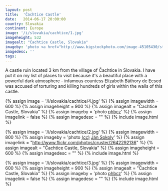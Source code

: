 ```yaml
---
layout: post
title:  'Čachtice Castle'
date:   2014-06-17 20:00:00
country: Slovakia
continent: Europe
image: '/i/slovakia/cachtice/1.jpg'
imageheight: 532
imagealt: "Čachtice Castle, Slovakia"
imageby: 'photo <a href="http://www.bigstockphoto.com/image-45105430/stock-photo-ruin-of-castle-cachtice-slovakia">TTstudio</a>'
imagedesc: ''
tags:
---
```

A castle ruin located 3 km from the village of Čachtice in Slovakia. I have put it on my list of places to visit because it's a beautiful place with a powerful dark atmosphere - infamous countess Elizabeth Báthory de Ecsed was accused of torturing and killing hundreds of girls within the walls of this castle.

<!-- img -->
{% assign image = '/i/slovakia/cachtice/4.jpg' %}
{% assign imagewidth = 600 %}
{% assign imageheight = 900 %}
{% assign imagealt = "Čachtice Castle, Slovakia" %}
{% assign imageby = 'photo <a href="http://www.bigstockphoto.com/image-30552242/stock-photo-ruins-of-cachtice-castle">phbcz</a>' %}
{% assign imagelink = false %}
{% assign imagedesc = "" %}
{% include image.html %}

<!-- img -->
{% assign image = '/i/slovakia/cachtice/2.jpg' %}
{% assign imagewidth = 800 %}
{% assign imageby = 'photo <a title="License: Attribution 2.0 Generic" href="https://creativecommons.org/licenses/by/2.0/">(<em>cc</em>)</a> <a href="http://www.flickr.com/photos/cruster/2642292136">Ján Sokoly</a>' %}
{% assign imagelink = "http://www.flickr.com/photos/cruster/2642292136" %}
{% assign imagealt = "Čachtice Castle, Slovakia" %}
{% assign imageheight = 600 %}
{% assign imagedesc = "" %}
{% include image.html %}

<!-- img -->
{% assign image = '/i/slovakia/cachtice/3.jpg' %}
{% assign imagewidth = 600 %}
{% assign imageheight = 900 %}
{% assign imagealt = "Čachtice Castle, Slovakia" %}
{% assign imageby = 'photo <a href="http://www.bigstockphoto.com/image-24371066/stock-photo-ruins-of-cachtice-castle">phbcz</a>' %}
{% assign imagelink = false %}
{% assign imagedesc = "" %}
{% include image.html %}
